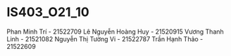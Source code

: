 # IS403_O21_10

Phan Minh Trí - 21522709
Lê Nguyễn Hoàng Huy - 21520915
Vương Thanh Linh - 21521082
Nguyễn Thị Tường Vi - 21522787
Trần Hạnh Thảo - 21522609
